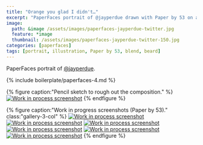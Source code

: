 ```yaml
---
title: "Orange you glad I didn't…"
excerpt: "PaperFaces portrait of @jayperdue drawn with Paper by 53 on an iPad."
image: 
  path: &image /assets/images/paperfaces-jayperdue-twitter.jpg 
  feature: *image
  thumbnail: /assets/images/paperfaces-jayperdue-twitter-150.jpg
categories: [paperfaces]
tags: [portrait, illustration, Paper by 53, blend, beard]
---
```


PaperFaces portrait of [@jayperdue](https://twitter.com/jayperdue).

{% include boilerplate/paperfaces-4.md %}

{% figure caption:"Pencil sketch to rough out the composition." %}
[![Work in process screenshot](/assets/images/paperfaces-jayperdue-process-1-750.jpg)](/assets/images/paperfaces-jayperdue-process-1-lg.jpg)
{% endfigure %}

{% figure caption:"Work in progress screenshots (Paper by 53)." class:"gallery-3-col" %}
[![Work in process screenshot](/assets/images/paperfaces-jayperdue-process-2-600.jpg)](/assets/images/paperfaces-jayperdue-process-2-lg.jpg)
[![Work in process screenshot](/assets/images/paperfaces-jayperdue-process-3-600.jpg)](/assets/images/paperfaces-jayperdue-process-3-lg.jpg)
[![Work in process screenshot](/assets/images/paperfaces-jayperdue-process-4-600.jpg)](/assets/images/paperfaces-jayperdue-process-4-lg.jpg)
[![Work in process screenshot](/assets/images/paperfaces-jayperdue-process-5-600.jpg)](/assets/images/paperfaces-jayperdue-process-5-lg.jpg)
[![Work in process screenshot](/assets/images/paperfaces-jayperdue-process-6-600.jpg)](/assets/images/paperfaces-jayperdue-process-6-lg.jpg)
[![Work in process screenshot](/assets/images/paperfaces-jayperdue-process-7-600.jpg)](/assets/images/paperfaces-jayperdue-process-7-lg.jpg)
{% endfigure %}
